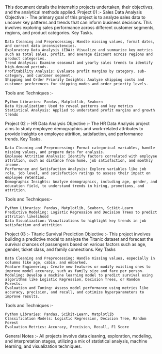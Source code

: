 This document details the internship projects undertaken, their objectives, and the analytical methods applied.
Project 01 :- Sales Data Analysis
Objective :- The primary goal of this project is to analyze sales data to uncover key patterns and trends that can inform business decisions. This involves exploring sales performance across different customer segments, regions, and product categories.
Key Tasks.

    Data Cleaning and Preprocessing: Handle missing values, format dates, and correct data inconsistencies.
    Exploratory Data Analysis (EDA): Visualize and summarize key metrics such as total sales, profit, and average discount across regions and product categories.
    Trend Analysis: Examine seasonal and yearly sales trends to identify high-demand periods.
    Profitability Analysis: Evaluate profit margins by category, sub-category, and customer segment.
    Shipping and Order Priority Insights: Analyze shipping costs and customer preferences for shipping modes and order priority levels.

Tools and Techniques :-

    Python Libraries: Pandas, Matplotlib, Seaborn
    Data Visualization: Used to reveal patterns and key metrics
    Statistical Analysis: Applied to understand profit margins and growth trends

Project 02 :- HR Data Analysis
Objective :- The HR Data Analysis project aims to study employee demographics and work-related attributes to provide insights on employee attrition, satisfaction, and performance trends.
Key Tasks.

    Data Cleaning and Preprocessing: Format categorical variables, handle missing values, and prepare data for analysis.
    Employee Attrition Analysis: Identify factors correlated with employee attrition, such as distance from home, job satisfaction, and monthly income.
    Performance and Satisfaction Analysis: Explore variables like job role, job level, and satisfaction ratings to assess their impact on employee retention.
    Demographic Insights: Analyze demographics, including age, gender, and education field, to understand trends in hiring, promotions, and attrition.

Tools and Techniques:-

    Python Libraries: Pandas, Matplotlib, Seaborn, Scikit-Learn
    Predictive Modeling: Logistic Regression and Decision Trees to predict attrition likelihood
    Data Visualization: Visualizations to highlight key trends in job satisfaction and attrition

Project 03 :- Titanic Survival Prediction
Objective :- This project involves building a predictive model to analyze the Titanic dataset and forecast the survival chances of passengers based on various factors such as age, gender, ticket class, and family connections.
Key Tasks

    Data Cleaning and Preprocessing: Handle missing values, especially in columns like age, cabin, and embarked.
    Feature Engineering: Create new features or modify existing ones to improve model accuracy, such as family size and fare per person.
    Modeling: Develop a machine learning model to predict survival using algorithms like Logistic Regression, Decision Trees, or Random Forests.
    Evaluation and Tuning: Assess model performance using metrics like accuracy, precision, and recall, and optimize hyperparameters to improve results.

Tools and Techniques :-

    Python Libraries: Pandas, Scikit-Learn, Matplotlib
    Classification Models: Logistic Regression, Decision Tree, Random Forest
    Evaluation Metrics: Accuracy, Precision, Recall, F1 Score

General Notes :- All projects involve data cleaning, exploration, modeling, and interpretation stages, utilizing a mix of statistical analysis, machine learning, and visualization techniques.
